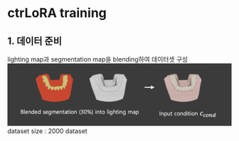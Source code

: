 # ctrLoRA training

## 1. 데이터 준비
lighting map과 segmentation map을 blending하여 데이터셋 구성
![lighting map, segmentation map blending](images/input_blending.png)
dataset size : 2000
dataset 
